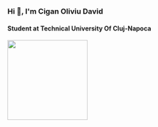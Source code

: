### Hi 👋, I'm Cigan Oliviu David
#### Student at Technical University Of Cluj-Napoca

<img height="180em" src="https://github-readme-stats.vercel.app/api?username=CiganOliviu&show_icons=true&hide_border=true&&count_private=true&include_all_commits=true" />

<!--
**CiganOliviu/CiganOliviu** is a ✨ _special_ ✨ repository because its `README.md` (this file) appears on your GitHub profile.

Here are some ideas to get you started:

- 🔭 I’m currently working on ...
- 🌱 I’m currently learning ...
- 👯 I’m looking to collaborate on ...
- 🤔 I’m looking for help with ...
- 💬 Ask me about ...
- 📫 How to reach me: ...
- 😄 Pronouns: ...
- ⚡ Fun fact: ...
-->
